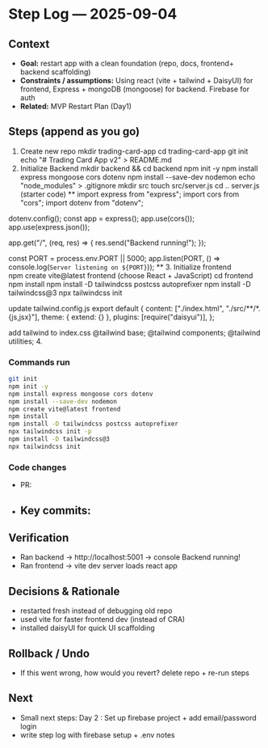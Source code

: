 # Step Log — 2025-09-04

## Context
- **Goal:** restart app with a clean foundation (repo, docs, frontend+ backend scaffolding)
- **Constraints / assumptions:** Using react (vite + tailwind + DaisyUI) for frontend, Express + mongoDB (mongoose) for backend. Firebase for auth
- **Related:** MVP Restart Plan (Day1)

## Steps (append as you go)
1. Create new repo
mkdir trading-card-app
cd trading-card-app
git init
echo "# Trading Card App v2" > README.md
2. Initialize Backend 
mkdir backend && cd backend
npm init -y
npm install express mongoose cors dotenv
npm install --save-dev nodemon
echo "node_modules" > .gitignore
mkdir src
touch src/server.js
cd ..
server.js (starter code)
**
import express from "express";
import cors from "cors";
import dotenv from "dotenv";

dotenv.config();
const app = express();
app.use(cors());
app.use(express.json());

app.get("/", (req, res) => {
  res.send("Backend running!");
});

const PORT = process.env.PORT || 5000;
app.listen(PORT, () => console.log(`Server listening on ${PORT}`));
**
3. Initialize frontend  
npm create vite@latest frontend
(choose React + JavaScript)
cd frontend
npm install
npm install -D tailwindcss postcss autoprefixer
npm install -D tailwindcss@3
npx tailwindcss init

update tailwind.config.js
export default {
  content: ["./index.html", "./src/**/*.{js,jsx}"],
  theme: { extend: {} },
  plugins: [require("daisyui")],
};

add tailwind to index.css
@tailwind base;
@tailwind components;
@tailwind utilities;
4. 




### Commands run
```bash
git init
npm init -y
npm install express mongoose cors dotenv
npm install --save-dev nodemon
npm create vite@latest frontend
npm install
npm install -D tailwindcss postcss autoprefixer
npx tailwindcss init -p
npm install -D tailwindcss@3
npx tailwindcss init
```

### Code changes
- PR: 
- Key commits:
  - 

## Verification
- Ran backend -> http://localhost:5001 -> console Backend running!
- Ran frontend -> vite dev server loads react app

## Decisions & Rationale
- restarted fresh instead of debugging old repo
- used vite for faster frontend dev (instead of CRA)
- installed daisyUI for quick UI scaffolding

## Rollback / Undo
- If this went wrong, how would you revert? delete repo + re-run steps

## Next
- Small next steps:
Day 2 : Set up firebase project + add email/password login
- write step log with firebase setup + .env notes
